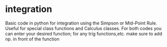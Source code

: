 integration
===========

Basic code in python for integration using the Simpson or Mid-Point Rule. Useful for special class functions and Calculus classes.
For both codes you can enter your desired function; for any trig functions,etc. make sure to add np. in front of the function
